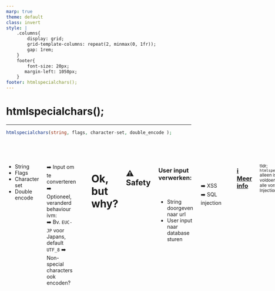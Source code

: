 ```yaml
---
marp: true
theme: default
class: invert
style: |
    .columns{
        display: grid;
        grid-template-columns: repeat(2, minmax(0, 1fr));
        gap: 1rem;
    }
    footer{
        font-size: 20px;
       margin-left: 1050px;
    }
footer: htmlspecialchars();
---
```

<!--_: ""-->
# <!--fit--> htmlspecialchars();
---
</style>

```php
htmlspecialchars(string, flags, character-set, double_encode );
```
<br><br>

<div class="columns">
<div>

* String 
* Flags 
* Character set 
* Double encode 

</div>
<div class="nld">

 :arrow_right: Input om te converteren  
 :arrow_right: Optioneel, veranderd behaviour ivm:  
 :arrow_right: Bv. ```EUC-JP``` voor Japans, default ```UTF_8```
 :arrow_right: Non-special characters ook encoden?

</div>

---
# Ok, but why?

## :warning: Safety



<div class=columns>
<div>

### User input verwerken:
<br>

* String doorgeven naar url 
* User input naar database sturen

</div>
<div>
<br><br><br>

 :arrow_right: XSS 
 :arrow_right: SQL injection

</div>

<br>
</div>

### [:information_source: Meer info](https://stackoverflow.com/questions/19584189/when-used-correctly-is-htmlspecialchars-sufficient-for-protection-against-all-x)
<sup>tldr; ```htmlspecialchars()``` alleen is niet altijd voldoende tegen alle vormen van Injection & XSS</sup>

---
# :symbols: Output

<br>

<div class="columns">
<div>

```<b>bold</b> blabla ```

<br>

</div>
<div>

```&lt;b&gt;bold&ltl;/b&gt; blabla ```


</div>
</div>

* Speciale characters worden "geneutraliseerd"
  (replaced door niet-speciale characters)
* Kan je eventueel nog gaan filteren, alles dat tussen ```%``` en ```;``` staat weghalen
---
# :computer: Example

```html
<form Method="post">
    <label for="input">Input:</label>
    <input type="field" name="input">
</form>
```
```php
$output = htmlspecialchars(

    $_POST['input'],    //Input
    ENT_QUOTES,         //Flags
    'UTF-8',            //Character-set
    FALSE               //Double encode
);
```

```html
<a><?=htmlentities($output)?></a>
```
---
# :book: Sources


- [W3schools (Duh)](https://www.w3schools.com/php/func_string_htmlspecialchars.asp)
- [Php manual](https://www.php.net/manual/en/function.htmlspecialchars.php)
- [deze Quora thread](https://www.quora.com/When-should-I-use-the-htmlspecialchars-function-in-PHP)
 <br>

# :link: Links


- [Github repo (.md file van presentatie :wink: & code van in't voorbeeld)]()